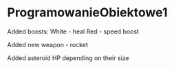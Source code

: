 # ProgramowanieObiektowe1

Added boosts:
White - heal
Red - speed boost

Added new weapon - rocket

Added asteroid HP depending on their size

